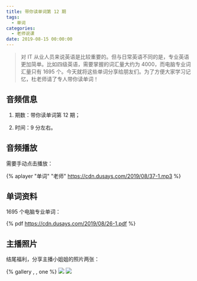 ```yaml
---
title: 带你读单词第 12 期
tags:
  - 单词
categories:
  - 老师说课
date: 2019-08-15 00:00:00
---
```


> 对 IT 从业人员来说英语是比较重要的。但与日常英语不同的是，专业英语更加简单。比如四级英语，需要掌握的词汇量大约为 4000，而电脑专业词汇量只有 1695 个。今天就将这些单词分享给朋友们。为了方便大家学习记忆，杜老师请了专人带你读单词！

<!-- more -->

## 音频信息

1. 期数：带你读单词第 12 期；

2. 时间：9 分左右。

## 音频播放

需要手动点击播放：

{% aplayer "单词" "老师" https://cdn.dusays.com/2019/08/37-1.mp3 %}

## 单词资料

1695 个电脑专业单词：

{% pdf https://cdn.dusays.com/2019/08/26-1.pdf %}

## 主播照片

结尾福利，分享主播小姐姐的照片两张：

{% gallery , , one %}
![](https://cdn.dusays.com/2019/08/37-1.jpg)
![](https://cdn.dusays.com/2019/08/37-2.jpg)